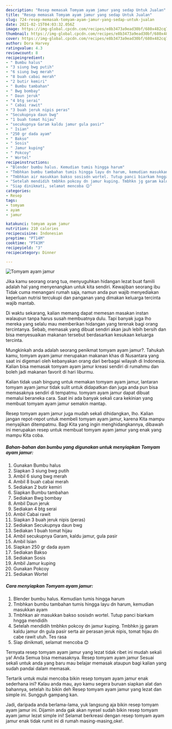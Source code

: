 ```yaml
---
description: "Resep memasak Tomyam ayam jamur yang sedap Untuk Jualan"
title: "Resep memasak Tomyam ayam jamur yang sedap Untuk Jualan"
slug: 724-resep-memasak-tomyam-ayam-jamur-yang-sedap-untuk-jualan
date: 2021-02-15T04:03:32.056Z
image: https://img-global.cpcdn.com/recipes/e8b3473a9ead30bf/680x482cq70/tomyam-ayam-jamur-foto-resep-utama.jpg
thumbnail: https://img-global.cpcdn.com/recipes/e8b3473a9ead30bf/680x482cq70/tomyam-ayam-jamur-foto-resep-utama.jpg
cover: https://img-global.cpcdn.com/recipes/e8b3473a9ead30bf/680x482cq70/tomyam-ayam-jamur-foto-resep-utama.jpg
author: Dora Harvey
ratingvalue: 4.3
reviewcount: 8
recipeingredient:
- " Bumbu halus"
- "3 siung bwg putih"
- "6 siung bwg merah"
- "8 buah cabai merah"
- "2 butir kemiri"
- " Bumbu tambahan"
- " Bwg bombay"
- " Daun jeruk"
- "4 btg serai"
- " Cabai rawit"
- "3 buah jeruk nipis peras"
- "Secukupnya daun bwg"
- "1 buah tomat hijau"
- "secukupnya Garam kaldu jamur gula pasir"
- " Isian"
- "250 gr dada ayam"
- " Bakso"
- " Sosis"
- " Jamur kuping"
- " Pokcoy"
- " Wortel"
recipeinstructions:
- "Blender bumbu halus. Kemudian tumis hingga harum"
- "Tmbhkan bumbu tambahan tumis hingga layu dn harum, kemudian masukkan ayam"
- "Tmbhkan air masukkan bakso sosisdn wortel. Tutup panci biarkam hngga mendidih"
- "Setelah mendidih tmbhkn pokcoy dn jamur kuping. Tmbhkn jg garam kaldu jamur dn gula pasir serta air perasan jeruk nipis, tomat hijau dn cabe rawit utuh. Tes rasa"
- "Siap dinikmati, selamat mencoba 😊"
categories:
- Resep
tags:
- tomyam
- ayam
- jamur

katakunci: tomyam ayam jamur 
nutrition: 210 calories
recipecuisine: Indonesian
preptime: "PT14M"
cooktime: "PT43M"
recipeyield: "3"
recipecategory: Dinner

---
```



![Tomyam ayam jamur](https://img-global.cpcdn.com/recipes/e8b3473a9ead30bf/680x482cq70/tomyam-ayam-jamur-foto-resep-utama.jpg)

Jika kamu seorang orang tua, menyuguhkan hidangan lezat buat famili adalah hal yang menyenangkan untuk kita sendiri. Kewajiban seorang ibu Tidak cuma menangani rumah saja, namun anda pun wajib menyediakan keperluan nutrisi tercukupi dan panganan yang dimakan keluarga tercinta wajib mantab.

Di waktu  sekarang, kalian memang dapat memesan masakan instan walaupun tanpa harus susah membuatnya dulu. Tapi banyak juga lho mereka yang selalu mau memberikan hidangan yang terenak bagi orang tercintanya. Sebab, memasak yang dibuat sendiri akan jauh lebih bersih dan bisa menyesuaikan makanan tersebut berdasarkan kesukaan keluarga tercinta. 



Mungkinkah anda adalah seorang penikmat tomyam ayam jamur?. Tahukah kamu, tomyam ayam jamur merupakan makanan khas di Nusantara yang saat ini digemari oleh kebanyakan orang dari berbagai wilayah di Indonesia. Kalian bisa memasak tomyam ayam jamur kreasi sendiri di rumahmu dan boleh jadi makanan favorit di hari liburmu.

Kalian tidak usah bingung untuk memakan tomyam ayam jamur, lantaran tomyam ayam jamur tidak sulit untuk didapatkan dan juga anda pun bisa memasaknya sendiri di tempatmu. tomyam ayam jamur dapat dibuat memalui beraneka cara. Saat ini ada banyak sekali cara kekinian yang membuat tomyam ayam jamur semakin mantap.

Resep tomyam ayam jamur juga mudah sekali dihidangkan, lho. Kalian jangan repot-repot untuk membeli tomyam ayam jamur, karena Kita mampu menyajikan ditempatmu. Bagi Kita yang ingin menghidangkannya, dibawah ini merupakan resep untuk membuat tomyam ayam jamur yang enak yang mampu Kita coba.

<!--inarticleads1-->

##### Bahan-bahan dan bumbu yang digunakan untuk menyiapkan Tomyam ayam jamur:

1. Gunakan  Bumbu halus
1. Siapkan 3 siung bwg putih
1. Ambil 6 siung bwg merah
1. Ambil 8 buah cabai merah
1. Sediakan 2 butir kemiri
1. Siapkan  Bumbu tambahan
1. Sediakan  Bwg bombay
1. Ambil  Daun jeruk
1. Sediakan 4 btg serai
1. Ambil  Cabai rawit
1. Siapkan 3 buah jeruk nipis (peras)
1. Sediakan Secukupnya daun bwg
1. Sediakan 1 buah tomat hijau
1. Ambil secukupnya Garam, kaldu jamur, gula pasir
1. Ambil  Isian
1. Siapkan 250 gr dada ayam
1. Sediakan  Bakso
1. Sediakan  Sosis
1. Ambil  Jamur kuping
1. Gunakan  Pokcoy
1. Sediakan  Wortel




<!--inarticleads2-->

##### Cara menyiapkan Tomyam ayam jamur:

1. Blender bumbu halus. Kemudian tumis hingga harum
1. Tmbhkan bumbu tambahan tumis hingga layu dn harum, kemudian masukkan ayam
1. Tmbhkan air masukkan bakso sosisdn wortel. Tutup panci biarkam hngga mendidih
1. Setelah mendidih tmbhkn pokcoy dn jamur kuping. Tmbhkn jg garam kaldu jamur dn gula pasir serta air perasan jeruk nipis, tomat hijau dn cabe rawit utuh. Tes rasa
1. Siap dinikmati, selamat mencoba 😊




Ternyata resep tomyam ayam jamur yang lezat tidak ribet ini mudah sekali ya! Anda Semua bisa memasaknya. Resep tomyam ayam jamur Sesuai sekali untuk anda yang baru mau belajar memasak ataupun bagi kalian yang sudah pandai dalam memasak.

Tertarik untuk mulai mencoba bikin resep tomyam ayam jamur enak sederhana ini? Kalau anda mau, ayo kamu segera buruan siapkan alat dan bahannya, setelah itu bikin deh Resep tomyam ayam jamur yang lezat dan simple ini. Sungguh gampang kan. 

Jadi, daripada anda berlama-lama, yuk langsung aja bikin resep tomyam ayam jamur ini. Dijamin anda gak akan nyesel sudah bikin resep tomyam ayam jamur lezat simple ini! Selamat berkreasi dengan resep tomyam ayam jamur enak tidak rumit ini di rumah masing-masing,oke!.

